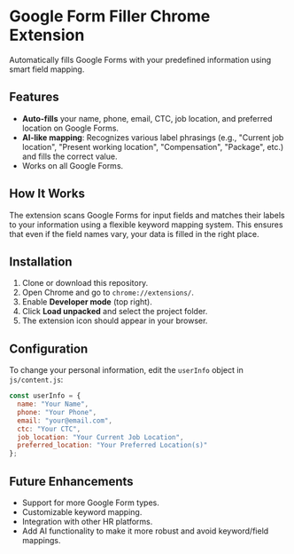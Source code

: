 # Google Form Filler Chrome Extension

Automatically fills Google Forms with your predefined information using smart field mapping.

## Features

- **Auto-fills** your name, phone, email, CTC, job location, and preferred location on Google Forms.
- **AI-like mapping**: Recognizes various label phrasings (e.g., "Current job location", "Present working location", "Compensation", "Package", etc.) and fills the correct value.
- Works on all Google Forms.

## How It Works

The extension scans Google Forms for input fields and matches their labels to your information using a flexible keyword mapping system. This ensures that even if the field names vary, your data is filled in the right place.

## Installation

1. Clone or download this repository.
2. Open Chrome and go to `chrome://extensions/`.
3. Enable **Developer mode** (top right).
4. Click **Load unpacked** and select the project folder.
5. The extension icon should appear in your browser.

## Configuration

To change your personal information, edit the `userInfo` object in `js/content.js`:

```js
const userInfo = {
  name: "Your Name",
  phone: "Your Phone",
  email: "your@email.com",
  ctc: "Your CTC",
  job_location: "Your Current Job Location",
  preferred_location: "Your Preferred Location(s)"
};
```

## Future Enhancements
- Support for more Google Form types.
- Customizable keyword mapping.
- Integration with other HR platforms.
- Add AI functionality to make it more robust and avoid keyword/field mappings.